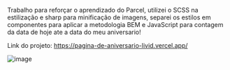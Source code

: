 Trabalho para reforçar o aprendizado do Parcel, utilizei o SCSS na estilização e sharp para minificação de imagens,
separei os estilos em componentes para aplicar a metodologia BEM e JavaScript para contagem da data de hoje ate a 
data do meu aniversario!

Link do projeto: https://pagina-de-aniversario-livid.vercel.app/


![image](https://github.com/Lostleleco/Pagina_de_aniversario/assets/158625504/420bad7e-326d-41b3-9b01-f72b1153ba88)
